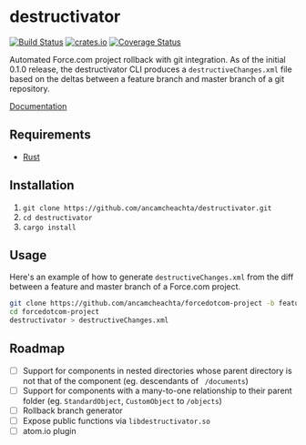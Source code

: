 # destructivator
[![Build Status](https://travis-ci.org/ancamcheachta/destructivator.svg?branch=master)](https://travis-ci.org/ancamcheachta/destructivator)
[![crates.io](https://img.shields.io/crates/v/destructivator.svg)](https://crates.io/crates/destructivator)
[![Coverage Status](https://coveralls.io/repos/github/ancamcheachta/destructivator/badge.svg)](https://coveralls.io/github/ancamcheachta/destructivator)

Automated Force.com project rollback with git integration.  As of the initial 0.1.0 release, the destructivator CLI produces a 
`destructiveChanges.xml` file based on the deltas between a feature branch and master branch of a git repository.

[Documentation](https://docs.rs/destructivator)

## Requirements
* [Rust](https://www.rust-lang.org/en-US/install.html)

## Installation
1. `git clone https://github.com/ancamcheachta/destructivator.git`
2. `cd destructivator`
3. `cargo install`

## Usage
Here's an example of how to generate `destructiveChanges.xml` from the diff between a feature and master branch of a Force.com project.
```bash
git clone https://github.com/ancamcheachta/forcedotcom-project -b feature
cd forcedotcom-project
destructivator > destructiveChanges.xml
```

## Roadmap
* [ ] Support for components in nested directories whose parent directory is not that of the component (eg. descendants of ` /documents`)
* [ ] Support for components with a many-to-one relationship to their parent folder (eg. `StandardObject`, `CustomObject` to `/objects`)
* [ ] Rollback branch generator
* [ ] Expose public functions via `libdestructivator.so`
* [ ] atom.io plugin